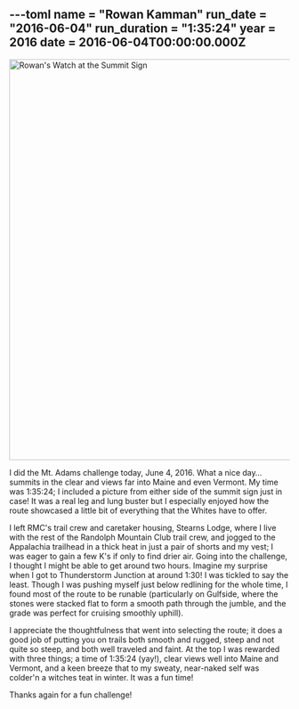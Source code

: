 ---toml
name = "Rowan Kamman"
run_date = "2016-06-04"
run_duration = "1:35:24"
year = 2016
date = 2016-06-04T00:00:00.000Z
---
<img src="/assets/images/uploads/kamman-2016.jpg" alt="Rowan's Watch at the Summit Sign" width="1280" height="720">

I did the Mt. Adams challenge today, June 4, 2016. What a nice day… summits in the clear and views far into Maine and even Vermont. My time was 1:35:24; I included a picture from either side of the summit sign just in case! It was a real leg and lung buster but I especially enjoyed how the route showcased a little bit of everything that the Whites have to offer.

I left RMC's trail crew and caretaker housing, Stearns Lodge, where I live with the rest of the Randolph Mountain Club trail crew, and jogged to the Appalachia trailhead in a thick heat in just a pair of shorts and my vest; I was eager to gain a few K's if only to find drier air. Going into the challenge, I thought I might be able to get around two hours. Imagine my surprise when I got to Thunderstorm Junction at around 1:30! I was tickled to say the least. Though I was pushing myself just below redlining for the whole time, I found most of the route to be runable (particularly on Gulfside, where the stones were stacked flat to form a smooth path through the jumble, and the grade was perfect for cruising smoothly uphill).

I appreciate the thoughtfulness that went into selecting the route; it does a good job of putting you on trails both smooth and rugged, steep and not quite so steep, and both well traveled and faint. At the top I was rewarded with three things; a time of 1:35:24 (yay!), clear views well into Maine and Vermont, and a keen breeze that to my sweaty, near-naked self was colder'n a witches teat in winter. It was a fun time!

Thanks again for a fun challenge!



